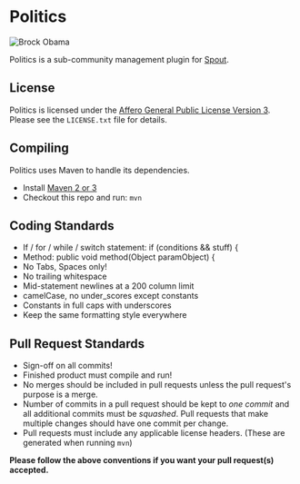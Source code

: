 Politics
===========

![Brock Obama](http://i.imgur.com/3jv8G.jpg)

Politics is a sub-community management plugin for [Spout](http://spout.org).

License
-------
Politics is licensed under the [Affero General Public License Version 3][License]. Please see the `LICENSE.txt` file for details.

Compiling
---------
Politics uses Maven to handle its dependencies.

* Install [Maven 2 or 3](http://maven.apache.org/download.html)
* Checkout this repo and run: `mvn`

Coding Standards
----------------------------------
* If / for / while / switch statement: if (conditions && stuff) {
* Method: public void method(Object paramObject) {
* No Tabs, Spaces only!
* No trailing whitespace
* Mid-statement newlines at a 200 column limit
* camelCase, no under_scores except constants
* Constants in full caps with underscores
* Keep the same formatting style everywhere

Pull Request Standards
----------------------------------
* Sign-off on all commits!
* Finished product must compile and run!
* No merges should be included in pull requests unless the pull request's purpose is a merge.
* Number of commits in a pull request should be kept to *one commit* and all additional commits must be *squashed*. Pull requests that make multiple changes should have one commit per change.
* Pull requests must include any applicable license headers. (These are generated when running `mvn`)


**Please follow the above conventions if you want your pull request(s) accepted.**

[License]: http://www.gnu.org/licenses/agpl.html

